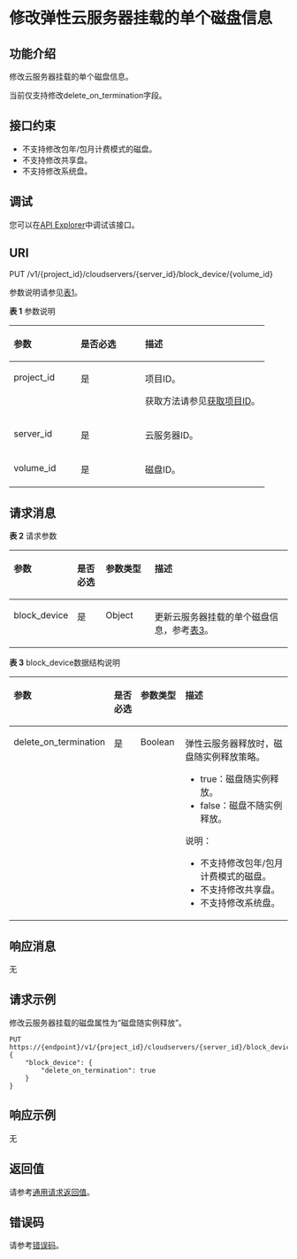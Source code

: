 # 修改弹性云服务器挂载的单个磁盘信息<a name="ecs_02_0607"></a>

## 功能介绍<a name="section1121904014915"></a>

修改云服务器挂载的单个磁盘信息。

当前仅支持修改delete\_on\_termination字段。

## 接口约束<a name="section10707124944914"></a>

-   不支持修改包年/包月计费模式的磁盘。
-   不支持修改共享盘。
-   不支持修改系统盘。

## 调试<a name="section926243314015"></a>

您可以在[API Explorer](https://console.huaweicloud.com/apiexplorer/#/openapi/ECS/doc?api=UpdateServerBlockDevice)中调试该接口。

## URI<a name="section16827105414918"></a>

PUT /v1/\{project\_id\}/cloudservers/\{server\_id\}/block\_device/\{volume\_id\}

参数说明请参见[表1](#table9102621135214)。

**表 1**  参数说明

<a name="table9102621135214"></a>
<table><thead align="left"><tr id="row81281021195210"><th class="cellrowborder" valign="top" width="26.26262626262626%" id="mcps1.2.4.1.1"><p id="p3128172115220"><a name="p3128172115220"></a><a name="p3128172115220"></a>参数</p>
</th>
<th class="cellrowborder" valign="top" width="25.252525252525253%" id="mcps1.2.4.1.2"><p id="p1712872185220"><a name="p1712872185220"></a><a name="p1712872185220"></a>是否必选</p>
</th>
<th class="cellrowborder" valign="top" width="48.484848484848484%" id="mcps1.2.4.1.3"><p id="p111283215529"><a name="p111283215529"></a><a name="p111283215529"></a>描述</p>
</th>
</tr>
</thead>
<tbody><tr id="row1512815210523"><td class="cellrowborder" valign="top" width="26.26262626262626%" headers="mcps1.2.4.1.1 "><p id="p131291521105216"><a name="p131291521105216"></a><a name="p131291521105216"></a>project_id</p>
</td>
<td class="cellrowborder" valign="top" width="25.252525252525253%" headers="mcps1.2.4.1.2 "><p id="p1112914218523"><a name="p1112914218523"></a><a name="p1112914218523"></a>是</p>
</td>
<td class="cellrowborder" valign="top" width="48.484848484848484%" headers="mcps1.2.4.1.3 "><p id="p171292212528"><a name="p171292212528"></a><a name="p171292212528"></a>项目ID。</p>
<p id="p13447616151513"><a name="p13447616151513"></a><a name="p13447616151513"></a>获取方法请参见<a href="获取项目ID.md">获取项目ID</a>。</p>
</td>
</tr>
<tr id="row412952119523"><td class="cellrowborder" valign="top" width="26.26262626262626%" headers="mcps1.2.4.1.1 "><p id="p101292211522"><a name="p101292211522"></a><a name="p101292211522"></a>server_id</p>
</td>
<td class="cellrowborder" valign="top" width="25.252525252525253%" headers="mcps1.2.4.1.2 "><p id="p41294216524"><a name="p41294216524"></a><a name="p41294216524"></a>是</p>
</td>
<td class="cellrowborder" valign="top" width="48.484848484848484%" headers="mcps1.2.4.1.3 "><p id="p18129721125217"><a name="p18129721125217"></a><a name="p18129721125217"></a>云服务器ID。</p>
</td>
</tr>
<tr id="row16129142185218"><td class="cellrowborder" valign="top" width="26.26262626262626%" headers="mcps1.2.4.1.1 "><p id="p141292021205218"><a name="p141292021205218"></a><a name="p141292021205218"></a>volume_id</p>
</td>
<td class="cellrowborder" valign="top" width="25.252525252525253%" headers="mcps1.2.4.1.2 "><p id="p6129162111527"><a name="p6129162111527"></a><a name="p6129162111527"></a>是</p>
</td>
<td class="cellrowborder" valign="top" width="48.484848484848484%" headers="mcps1.2.4.1.3 "><p id="p512982110525"><a name="p512982110525"></a><a name="p512982110525"></a>磁盘ID。</p>
</td>
</tr>
</tbody>
</table>

## 请求消息<a name="section08685984919"></a>

**表 2**  请求参数

<a name="table0647167135212"></a>
<table><thead align="left"><tr id="row1682187115212"><th class="cellrowborder" valign="top" width="22.68%" id="mcps1.2.5.1.1"><p id="p1568212725215"><a name="p1568212725215"></a><a name="p1568212725215"></a>参数</p>
</th>
<th class="cellrowborder" valign="top" width="10.31%" id="mcps1.2.5.1.2"><p id="p206821478521"><a name="p206821478521"></a><a name="p206821478521"></a>是否必选</p>
</th>
<th class="cellrowborder" valign="top" width="17.53%" id="mcps1.2.5.1.3"><p id="p1868217720525"><a name="p1868217720525"></a><a name="p1868217720525"></a>参数类型</p>
</th>
<th class="cellrowborder" valign="top" width="49.480000000000004%" id="mcps1.2.5.1.4"><p id="p86821175526"><a name="p86821175526"></a><a name="p86821175526"></a>描述</p>
</th>
</tr>
</thead>
<tbody><tr id="row66827714527"><td class="cellrowborder" valign="top" width="22.68%" headers="mcps1.2.5.1.1 "><p id="p1768211720521"><a name="p1768211720521"></a><a name="p1768211720521"></a>block_device</p>
</td>
<td class="cellrowborder" valign="top" width="10.31%" headers="mcps1.2.5.1.2 "><p id="p2068211712525"><a name="p2068211712525"></a><a name="p2068211712525"></a>是</p>
</td>
<td class="cellrowborder" valign="top" width="17.53%" headers="mcps1.2.5.1.3 "><p id="p8682127155212"><a name="p8682127155212"></a><a name="p8682127155212"></a>Object</p>
</td>
<td class="cellrowborder" valign="top" width="49.480000000000004%" headers="mcps1.2.5.1.4 "><p id="p2068214712528"><a name="p2068214712528"></a><a name="p2068214712528"></a>更新云服务器挂载的单个磁盘信息，参考<a href="#table1865314713526">表3</a>。</p>
</td>
</tr>
</tbody>
</table>

**表 3**  block\_device数据结构说明

<a name="table1865314713526"></a>
<table><thead align="left"><tr id="row86824785212"><th class="cellrowborder" valign="top" width="22.682268226822682%" id="mcps1.2.5.1.1"><p id="p068218705216"><a name="p068218705216"></a><a name="p068218705216"></a>参数</p>
</th>
<th class="cellrowborder" valign="top" width="11.341134113411341%" id="mcps1.2.5.1.2"><p id="p468213713524"><a name="p468213713524"></a><a name="p468213713524"></a>是否必选</p>
</th>
<th class="cellrowborder" valign="top" width="16.491649164916492%" id="mcps1.2.5.1.3"><p id="p3682070527"><a name="p3682070527"></a><a name="p3682070527"></a>参数类型</p>
</th>
<th class="cellrowborder" valign="top" width="49.48494849484948%" id="mcps1.2.5.1.4"><p id="p2068287175210"><a name="p2068287175210"></a><a name="p2068287175210"></a>描述</p>
</th>
</tr>
</thead>
<tbody><tr id="row186822079523"><td class="cellrowborder" valign="top" width="22.682268226822682%" headers="mcps1.2.5.1.1 "><p id="p76821678520"><a name="p76821678520"></a><a name="p76821678520"></a>delete_on_termination</p>
</td>
<td class="cellrowborder" valign="top" width="11.341134113411341%" headers="mcps1.2.5.1.2 "><p id="p10682187175217"><a name="p10682187175217"></a><a name="p10682187175217"></a>是</p>
</td>
<td class="cellrowborder" valign="top" width="16.491649164916492%" headers="mcps1.2.5.1.3 "><p id="p268218765216"><a name="p268218765216"></a><a name="p268218765216"></a>Boolean</p>
</td>
<td class="cellrowborder" valign="top" width="49.48494849484948%" headers="mcps1.2.5.1.4 "><p id="p1682157165214"><a name="p1682157165214"></a><a name="p1682157165214"></a>弹性云服务器释放时，磁盘随实例释放策略。</p>
<a name="ul46827714522"></a><a name="ul46827714522"></a><ul id="ul46827714522"><li>true：磁盘随实例释放。</li><li>false：磁盘不随实例释放。</li></ul>
<div class="note" id="note176568715218"><a name="note176568715218"></a><a name="note176568715218"></a><span class="notetitle"> 说明： </span><div class="notebody"><a name="ul11817342143613"></a><a name="ul11817342143613"></a><ul id="ul11817342143613"><li>不支持修改包年/包月计费模式的磁盘。</li><li>不支持修改共享盘。</li><li>不支持修改系统盘。</li></ul>
</div></div>
</td>
</tr>
</tbody>
</table>

## 响应消息<a name="section155841165012"></a>

无

## 请求示例<a name="section16386824165017"></a>

修改云服务器挂载的磁盘属性为“磁盘随实例释放”。

```
PUT https://{endpoint}/v1/{project_id}/cloudservers/{server_id}/block_device/{volume_id}
{
	"block_device": {
		"delete_on_termination": true
	}
}
```

## 响应示例<a name="section1183784465016"></a>

无

## 返回值<a name="zh-cn_topic_0092803065_ecs_03_0202_section22960139"></a>

请参考[通用请求返回值](通用请求返回值.md)。

## 错误码<a name="zh-cn_topic_0092803065_ecs_03_0601_zh-cn_topic_0057973179_section23611955"></a>

请参考[错误码](错误码.md)。

